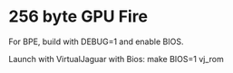 # 256 byte GPU Fire

For BPE, build with DEBUG=1 and enable BIOS.

Launch with VirtualJaguar with Bios: make BIOS=1 vj_rom
